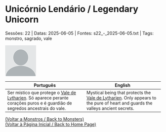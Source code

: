 
# Unicórnio Lendário / Legendary Unicorn

Sessões: 22 | Datas: 2025-06-05 | Fontes: s22_-_2025-06-05.txt | Tags: monstro, sagrado, vale

![Unicórnio Lendário](docs/dm/monsters/blank.png)

| Português | English |
|-----------|---------|
| Ser místico que protege o [Vale de Lytharien](vale_de_lytharien.md). Só aparece perante corações puros e é guardião de segredos ancestrais do vale. | Mystical being that protects the [Vale de Lytharien](vale_de_lytharien.md). Only appears to the pure of heart and guards the valleys ancient secrets. |

[(Voltar a Monstros / Back to Monsters)](monstros.md)  
[(Voltar à Página Inicial / Back to Home Page)](home.md)



















